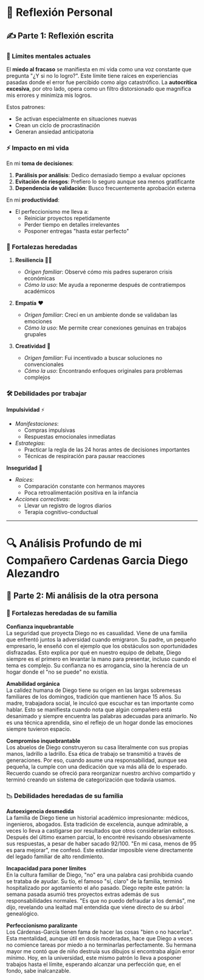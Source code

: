 # 📝 Reflexión Personal 

## ✍️ Parte 1: Reflexión escrita  

### 🧠 Límites mentales actuales  
El **miedo al fracaso** se manifiesta en mi vida como una voz constante que pregunta "¿Y si no lo logro?". Este límite tiene raíces en experiencias pasadas donde el error fue percibido como algo catastrófico. La **autocrítica excesiva**, por otro lado, opera como un filtro distorsionado que magnifica mis errores y minimiza mis logros.  

Estos patrones:  
- Se activan especialmente en situaciones nuevas  
- Crean un ciclo de procrastinación  
- Generan ansiedad anticipatoria  

### ⚡ Impacto en mi vida 
En mi **toma de decisiones**:  
1. **Parálisis por análisis**: Dedico demasiado tiempo a evaluar opciones  
2. **Evitación de riesgos**: Prefiero lo seguro aunque sea menos gratificante  
3. **Dependencia de validación**: Busco frecuentemente aprobación externa  

En mi **productividad**:  
- El perfeccionismo me lleva a:  
  - Reiniciar proyectos repetidamente  
  - Perder tiempo en detalles irrelevantes  
  - Posponer entregas "hasta estar perfecto"  

### 💪 Fortalezas heredadas  

1. **Resiliencia** 🏋️‍♂️  
   - *Origen familiar*: Observé cómo mis padres superaron crisis económicas  
   - *Cómo la uso*: Me ayuda a reponerme después de contratiempos académicos  

2. **Empatía** ❤️  
   - *Origen familiar*: Crecí en un ambiente donde se validaban las emociones  
   - *Cómo la uso*: Me permite crear conexiones genuinas en trabajos grupales  

3. **Creatividad** 🎨  
   - *Origen familiar*: Fui incentivado a buscar soluciones no convencionales  
   - *Cómo la uso*: Encontrando enfoques originales para problemas complejos  

### 🛠 Debilidades por trabajar  

**Impulsividad** ⚡  
- *Manifestaciones*:  
  - Compras impulsivas  
  - Respuestas emocionales inmediatas  
- *Estrategias*:  
  - Practicar la regla de las 24 horas antes de decisiones importantes  
  - Técnicas de respiración para pausar reacciones  

**Inseguridad** 🧩  
- *Raíces*:  
  - Comparación constante con hermanos mayores  
  - Poca retroalimentación positiva en la infancia  
- *Acciones correctivas*:  
  - Llevar un registro de logros diarios  
  - Terapia cognitivo-conductual  

---

# 🔍 Análisis Profundo de mi Compañero  Cardenas Garcia Diego Alezandro

## 💬 Parte 2: Mi análisis de la otra persona  

### 🌟 Fortalezas heredadas de su familia

**Confianza inquebrantable**  
La seguridad que proyecta Diego no es casualidad. Viene de una familia que enfrentó juntos la adversidad cuando emigraron. Su padre, un pequeño empresario, le enseñó con el ejemplo que los obstáculos son oportunidades disfrazadas. Esto explica por qué en nuestro equipo de debate, Diego siempre es el primero en levantar la mano para presentar, incluso cuando el tema es complejo. Su confianza no es arrogancia, sino la herencia de un hogar donde el "no se puede" no existía.

**Amabilidad orgánica**  
La calidez humana de Diego tiene su origen en las largas sobremesas familiares de los domingos, tradición que mantienen hace 15 años. Su madre, trabajadora social, le inculcó que escuchar es tan importante como hablar. Esto se manifiesta cuando nota que algún compañero está desanimado y siempre encuentra las palabras adecuadas para animarlo. No es una técnica aprendida, sino el reflejo de un hogar donde las emociones siempre tuvieron espacio.

**Compromiso inquebrantable**  
Los abuelos de Diego construyeron su casa literalmente con sus propias manos, ladrillo a ladrillo. Esa ética de trabajo se transmitió a través de generaciones. Por eso, cuando asume una responsabilidad, aunque sea pequeña, la cumple con una dedicación que va más allá de lo esperado. Recuerdo cuando se ofreció para reorganizar nuestro archivo compartido y terminó creando un sistema de categorización que todavía usamos.

### 📉 Debilidades heredadas de su familia

**Autoexigencia desmedida**  
La familia de Diego tiene un historial académico impresionante: médicos, ingenieros, abogados. Esta tradición de excelencia, aunque admirable, a veces lo lleva a castigarse por resultados que otros considerarían exitosos. Después del último examen parcial, lo encontré revisando obsesivamente sus respuestas, a pesar de haber sacado 92/100. "En mi casa, menos de 95 es para mejorar", me confesó. Este estándar imposible viene directamente del legado familiar de alto rendimiento.

**Incapacidad para poner límites**  
En la cultura familiar de Diego, "no" era una palabra casi prohibida cuando se trataba de ayudar. Su tío, el famoso "sí, claro" de la familia, terminó hospitalizado por agotamiento el año pasado. Diego repite este patrón: la semana pasada asumió tres proyectos extras además de sus responsabilidades normales. "Es que no puedo defraudar a los demás", me dijo, revelando una lealtad mal entendida que viene directo de su árbol genealógico.

**Perfeccionismo paralizante**  
Los Cárdenas-García tienen fama de hacer las cosas "bien o no hacerlas". Esta mentalidad, aunque útil en dosis moderadas, hace que Diego a veces no comience tareas por miedo a no terminarlas perfectamente. Su hermana mayor me contó que de niño destruía sus dibujos si encontraba algún error mínimo. Hoy, en la universidad, este mismo patrón lo lleva a posponer trabajos hasta el límite, esperando alcanzar una perfección que, en el fondo, sabe inalcanzable.
